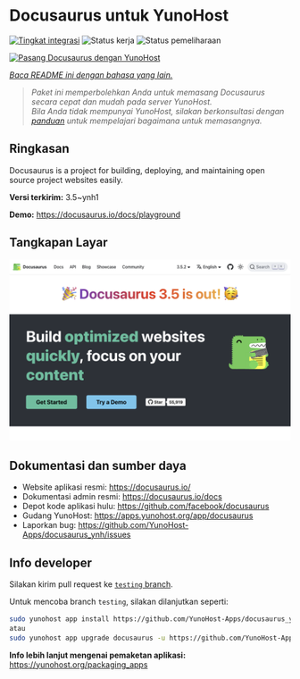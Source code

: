 <!--
N.B.: README ini dibuat secara otomatis oleh <https://github.com/YunoHost/apps/tree/master/tools/readme_generator>
Ini TIDAK boleh diedit dengan tangan.
-->

# Docusaurus untuk YunoHost

[![Tingkat integrasi](https://dash.yunohost.org/integration/docusaurus.svg)](https://ci-apps.yunohost.org/ci/apps/docusaurus/) ![Status kerja](https://ci-apps.yunohost.org/ci/badges/docusaurus.status.svg) ![Status pemeliharaan](https://ci-apps.yunohost.org/ci/badges/docusaurus.maintain.svg)

[![Pasang Docusaurus dengan YunoHost](https://install-app.yunohost.org/install-with-yunohost.svg)](https://install-app.yunohost.org/?app=docusaurus)

*[Baca README ini dengan bahasa yang lain.](./ALL_README.md)*

> *Paket ini memperbolehkan Anda untuk memasang Docusaurus secara cepat dan mudah pada server YunoHost.*  
> *Bila Anda tidak mempunyai YunoHost, silakan berkonsultasi dengan [panduan](https://yunohost.org/install) untuk mempelajari bagaimana untuk memasangnya.*

## Ringkasan

Docusaurus is a project for building, deploying, and maintaining open source project websites easily.

**Versi terkirim:** 3.5~ynh1

**Demo:** <https://docusaurus.io/docs/playground>

## Tangkapan Layar

![Tangkapan Layar pada Docusaurus](./doc/screenshots/screenshot.png)

## Dokumentasi dan sumber daya

- Website aplikasi resmi: <https://docusaurus.io/>
- Dokumentasi admin resmi: <https://docusaurus.io/docs>
- Depot kode aplikasi hulu: <https://github.com/facebook/docusaurus>
- Gudang YunoHost: <https://apps.yunohost.org/app/docusaurus>
- Laporkan bug: <https://github.com/YunoHost-Apps/docusaurus_ynh/issues>

## Info developer

Silakan kirim pull request ke [`testing` branch](https://github.com/YunoHost-Apps/docusaurus_ynh/tree/testing).

Untuk mencoba branch `testing`, silakan dilanjutkan seperti:

```bash
sudo yunohost app install https://github.com/YunoHost-Apps/docusaurus_ynh/tree/testing --debug
atau
sudo yunohost app upgrade docusaurus -u https://github.com/YunoHost-Apps/docusaurus_ynh/tree/testing --debug
```

**Info lebih lanjut mengenai pemaketan aplikasi:** <https://yunohost.org/packaging_apps>
